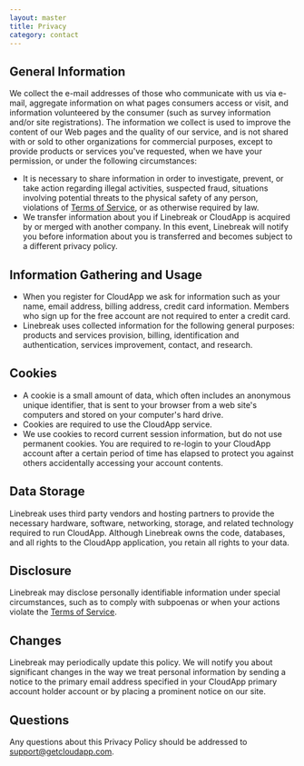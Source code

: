 ```yaml
---
layout: master
title: Privacy
category: contact
---
```


## General Information

We collect the e-mail addresses of those who communicate with us via e-mail,
aggregate information on what pages consumers access or visit, and information
volunteered by the consumer (such as survey information and/or site
registrations). The information we collect is used to improve the content of our
Web pages and the quality of our service, and is not shared with or sold to
other organizations for commercial purposes, except to provide products or
services you've requested, when we have your permission, or under the following
circumstances:

 - It is necessary to share information in order to investigate, prevent, or
   take action regarding illegal activities, suspected fraud, situations
   involving potential threats to the physical safety of any person, violations
   of [Terms of Service][tos], or as otherwise required by law.
 - We transfer information about you if Linebreak or CloudApp is acquired by or
   merged with another company. In this event, Linebreak will notify you before
   information about you is transferred and becomes subject to a different
   privacy policy.

## Information Gathering and Usage

 - When you register for CloudApp we ask for information such as your name,
   email address, billing address, credit card information. Members who sign up
   for the free account are not required to enter a credit card.
 - Linebreak uses collected information for the following general purposes:
   products and services provision, billing, identification and authentication,
   services improvement, contact, and research.

## Cookies

 - A cookie is a small amount of data, which often includes an anonymous unique
   identifier, that is sent to your browser from a web site's computers and
   stored on your computer's hard drive.
 - Cookies are required to use the CloudApp service.
 - We use cookies to record current session information, but do not use
   permanent cookies. You are required to re-login to your CloudApp account
   after a certain period of time has elapsed to protect you against others
   accidentally accessing your account contents.

## Data Storage

Linebreak uses third party vendors and hosting partners to provide the necessary
hardware, software, networking, storage, and related technology required to run
CloudApp. Although Linebreak owns the code, databases, and all rights to the
CloudApp application, you retain all rights to your data.

## Disclosure

Linebreak may disclose personally identifiable information under special
circumstances, such as to comply with subpoenas or when your actions violate the
[Terms of Service][tos].

## Changes

Linebreak may periodically update this policy. We will notify you about
significant changes in the way we treat personal information by sending a notice
to the primary email address specified in your CloudApp primary account holder
account or by placing a prominent notice on our site.

## Questions

Any questions about this Privacy Policy should be addressed to
[support@getcloudapp.com][email].

[tos]:   /terms-of-service
[email]: mailto:support@getcloudapp.com
